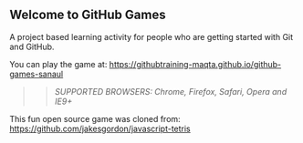 ## Welcome to GitHub Games

A project based learning activity for people who are getting started with Git and GitHub.

You can play the game at: https://githubtraining-maqta.github.io/github-games-sanaul

>> _*SUPPORTED BROWSERS*: Chrome, Firefox, Safari, Opera and IE9+_

This fun open source game was cloned from: https://github.com/jakesgordon/javascript-tetris
